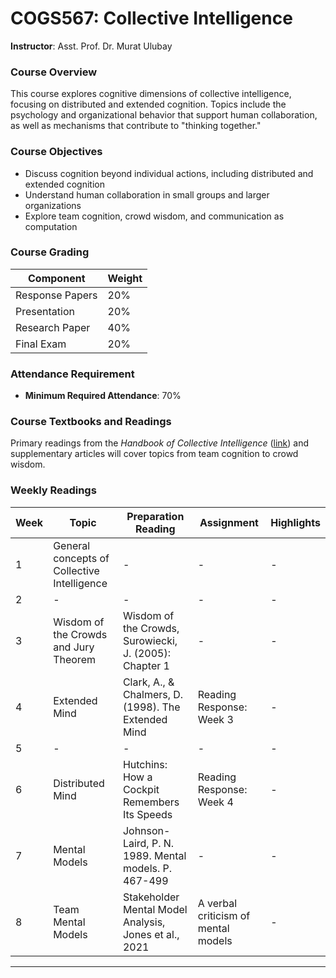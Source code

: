 # COGS567: Collective Intelligence
**Instructor**: Asst. Prof. Dr. Murat Ulubay

### Course Overview
This course explores cognitive dimensions of collective intelligence, focusing on distributed and extended cognition. Topics include the psychology and organizational behavior that support human collaboration, as well as mechanisms that contribute to "thinking together."

### Course Objectives
- Discuss cognition beyond individual actions, including distributed and extended cognition
- Understand human collaboration in small groups and larger organizations
- Explore team cognition, crowd wisdom, and communication as computation

### Course Grading
| Component           | Weight |
|---------------------|--------|
| Response Papers     | 20%    |
| Presentation        | 20%    |
| Research Paper      | 40%    |
| Final Exam          | 20%    |

### Attendance Requirement
- **Minimum Required Attendance**: 70%

### Course Textbooks and Readings
Primary readings from the *Handbook of Collective Intelligence* ([link](https://cci.mit.edu/cichapterlinks/)) and supplementary articles will cover topics from team cognition to crowd wisdom.

### Weekly Readings

| Week | Topic                                  | Preparation Reading                                      | Assignment                           | Highlights                          |
|------|----------------------------------------|-------------------------------------------------|--------------------------------------------------|--------------------------------------------------|
| 1    | General concepts of Collective Intelligence | - | - | - |
| 2    | - | - | - | - |
| 3    | Wisdom of the Crowds and Jury Theorem | Wisdom of the Crowds, Surowiecki, J. (2005): Chapter 1  | - | - |
| 4    | Extended Mind  | Clark, A., & Chalmers, D. (1998). The Extended Mind | Reading Response: Week 3 | - |
| 5    | - | - | - | - |
| 6    | Distributed Mind  | Hutchins: How a Cockpit Remembers Its Speeds  | Reading Response: Week 4 | - |
| 7    | Mental Models  | Johnson-Laird, P. N. 1989. Mental models. P. 467-499 | - | - |
| 8    | Team Mental Models  | Stakeholder Mental Model Analysis, Jones et al., 2021 | A verbal criticism of mental models | - |

---
